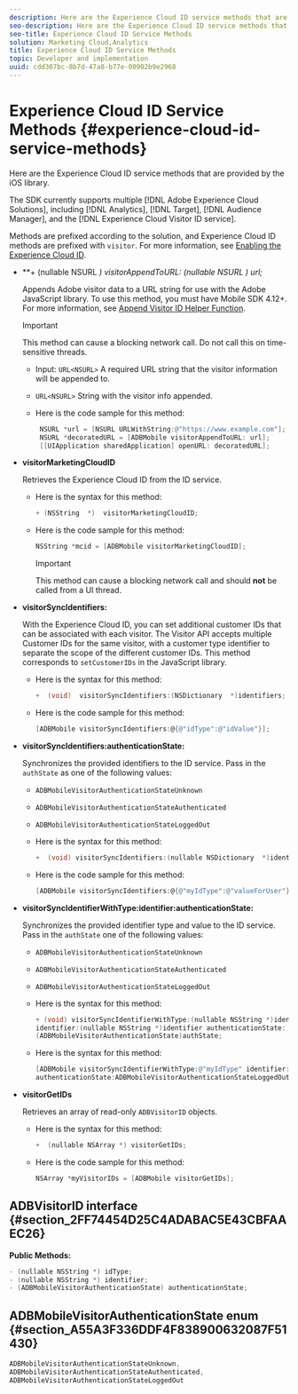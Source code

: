 ```yaml
---
description: Here are the Experience Cloud ID service methods that are provided by the iOS library.
seo-description: Here are the Experience Cloud ID service methods that are provided by the iOS library.
seo-title: Experience Cloud ID Service Methods
solution: Marketing Cloud,Analytics
title: Experience Cloud ID Service Methods
topic: Developer and implementation
uuid: cdd307bc-8b7d-47a8-b77e-00902b9e2968
---
```


# Experience Cloud ID Service Methods {#experience-cloud-id-service-methods}

Here are the Experience Cloud ID service methods that are provided by the iOS library.

The SDK currently supports multiple [!DNL Adobe Experience Cloud Solutions], including [!DNL Analytics], [!DNL Target], [!DNL Audience Manager], and the [!DNL Experience Cloud Visitor ID service].

Methods are prefixed according to the solution, and Experience Cloud ID methods are prefixed with `visitor`. For more information, see [Enabling the Experience Cloud ID](/help/ios/marketing-cloud/mcvid.md). 

* **+ (nullable NSURL *) visitorAppendToURL: (nullable NSURL *) url;**

  Appends Adobe visitor data to a URL string for use with the Adobe JavaScript library. To use this method, you must have Mobile SDK 4.12+. For more information, see [Append Visitor ID Helper Function](https://marketing.adobe.com/resources/help/en_US/mcvid/mcvid-appendvisitorid.html). 
  
  >[!IMPORTANT]
  >
  >This method can cause a blocking network call. Do not call this on time-sensitive threads. 

  * Input: `URL<NSURL>`
    A required URL string that the visitor information will be appended to. 
  * `URL<NSURL>` 
    String with the visitor info appended. 

  * Here is the code sample for this method:

    ```objective-c
     NSURL *url = [NSURL URLWithString:@"https://www.example.com"];  
     NSURL *decoratedURL = [ADBMobile visitorAppendToURL: url];  
     [[UIApplication sharedApplication] openURL: decoratedURL];  
     ```

* **visitorMarketingCloudID**

  Retrieves the Experience Cloud ID from the ID service.

  * Here is the syntax for this method:

    ```objective-c
    + (NSString  *)  visitorMarketingCloudID;
    ```

  * Here is the code sample for this method:

    ```objective-c
    NSString *mcid = [ADBMobile visitorMarketingCloudID]; 
    ```

    >[!IMPORTANT]
    >
    >This method can cause a blocking network call and should **not** be called from a UI thread.

* **visitorSyncIdentifiers:**

  With the Experience Cloud ID, you can set additional customer IDs that can be associated with each visitor. The Visitor API accepts multiple Customer IDs for the same visitor, with a customer type identifier to separate the scope of the different customer IDs. This method corresponds to `setCustomerIDs` in the JavaScript library. 

  * Here is the syntax for this method:

    ```objective-c
    +  (void)  visitorSyncIdentifiers:(NSDictionary  *)identifiers;
    ```

  * Here is the code sample for this method:

    ```objective-c
    [ADBMobile visitorSyncIdentifiers:@{@"idType":@"idValue"}];
    ```

* **visitorSyncIdentifiers:authenticationState:**

  Synchronizes the provided identifiers to the ID service. Pass in the `authState` as one of the following values: 

  * `ADBMobileVisitorAuthenticationStateUnknown` 
  * `ADBMobileVisitorAuthenticationStateAuthenticated` 
  * `ADBMobileVisitorAuthenticationStateLoggedOut`

  * Here is the syntax for this method:

    ```objective-c
    +  (void) visitorSyncIdentifiers:(nullable NSDictionary  *)identifiers  authenticationState:(ADBMobileVisitorAuthenticationState)authState; 
    ```

  * Here is the code sample for this method:

    ```objective-c
    [ADBMobile visitorSyncIdentifiers:@{@"myIdType":@"valueForUser"}  authenticationState:ADBMobileVisitorAuthenticationStateAuthenticated]; 
    ```

* **visitorSyncIdentifierWithType:identifier:authenticationState:**

  Synchronizes the provided identifier type and value to the ID service. Pass in the `authState` one of the following values:

  * `ADBMobileVisitorAuthenticationStateUnknown` 
  * `ADBMobileVisitorAuthenticationStateAuthenticated`  
  * `ADBMobileVisitorAuthenticationStateLoggedOut` 

  * Here is the syntax for this method:

    ```objective-c
    + (void) visitorSyncIdentifierWithType:(nullable NSString *)identifierType  
    identifier:(nullable NSString *)identifier authenticationState:
    (ADBMobileVisitorAuthenticationState)authState; 
    ```

  * Here is the syntax for this method:

    ```objective-c
    [ADBMobile visitorSyncIdentifierWithType:@"myIdType" identifier:@"valueForUser"  
    authenticationState:ADBMobileVisitorAuthenticationStateLoggedOut]; 
    ```

* **visitorGetIDs**

   Retrieves an array of read-only `ADBVisitorID` objects. 

  * Here is the syntax for this method:

     ```objective-c
    +  (nullable NSArray *) visitorGetIDs;
    ```

  * Here is the code sample for this method:

    ```objective-c
    NSArray *myVisitorIDs = [ADBMobile visitorGetIDs];
    ```

## ADBVisitorID interface {#section_2FF74454D25C4ADABAC5E43CBFAAEC26}

**Public Methods:**

```objective-c
- (nullable NSString *) idType; 
- (nullable NSString *) identifier; 
- (ADBMobileVisitorAuthenticationState) authenticationState; 

```

## ADBMobileVisitorAuthenticationState enum {#section_A55A3F336DDF4F838900632087F51430}

```objective-c
ADBMobileVisitorAuthenticationStateUnknown, 
ADBMobileVisitorAuthenticationStateAuthenticated, 
ADBMobileVisitorAuthenticationStateLoggedOut
```

